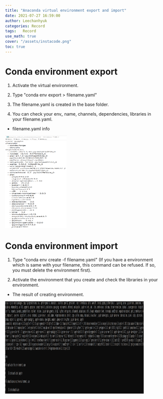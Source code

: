 ```yaml
---
title: "Anaconda virtual environment export and import"
date: 2021-07-27 16:59:00
author: Leechanhyuk
categories: Record
tags:	Record
use_math: true
cover: "/assets/instacode.png"
toc: true
---
```


# Conda environment export

  1. Activate the virtual environment.

  2. Type "conda env export > filename.yaml"

  3. The filename.yaml is created in the base folder.

  4. You can check your env_ name, channels, dependencies, libraries in your filename.yaml.

  - filename.yaml info
  
  <img src="/assets/image/export/result.png" width="200px" height="300px" title="MAE" alt="MAE"> 

# Conda environment import

  1. Type "conda env create -f filename.yaml" (If you have a environment which is same with your filename, this command can be refused. If so, you must delete the environment first).

  2. Activate the environment that you create and check the libraries in your environment.

  - The result of creating environment.

  <img src="/assets/image/export/result2.png" width="450px" height="300px" title="MAE" alt="MAE"> 


  